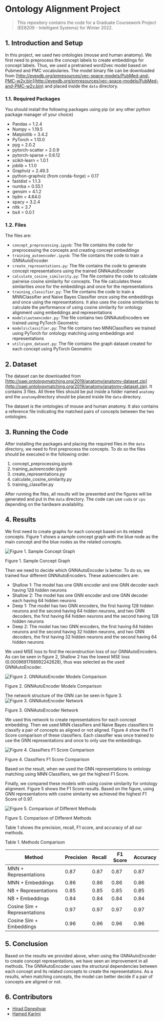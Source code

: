 # Ontology Alignment Project

> This repository contains the code for a Graduate Coursework Project (EE8209 - Intelligent Systems) for Winter 2022.
## 1. Introduction and Setup
In this project, we used two ontologies (mouse and human anatomy). We first need to preprocess the concept labels to create embeddings for concept labels. Thus, we used a pretrained word2vec model based on Pubmed and PMC vocabularies. The model binary file can be downloaded from [http://evexdb.org/pmresources/vec-space-models/PubMed-and-PMC-w2v.bin](http://evexdb.org/pmresources/vec-space-models/PubMed-and-PMC-w2v.bin) and placed inside the `data` directory.
### 1.1. Required Packages
You should install the following packages using pip (or any other python package manager of your choice)
- Pandas = 1.2.4
- Numpy = 1.19.5
- Matplotlib = 3.4.2
- PyTorch = 1.10.0
- pyg = 2.0.2
- pytorch-scatter = 2.0.9
- pytorch-sparse = 0.6.12
- scikit-learn = 1.0.1
- joblib = 1.1.0
- Graphviz = 2.49.3
- python-graphviz (from conda-forge) = 0.17
- fastdist = 1.1.3
- numba = 0.55.1
- gensim = 4.1.2
- tqdm = 4.64.0
- spacy = 3.2.4
- nltk = 3.7
- bs4 = 0.0.1

### 1.2. Files
The files are:

- `concept_preprocessing.ipynb`: The file contains the code for preprocessing the concepts and creating concept embeddings
- `training_autoencoder.ipynb`: The file contains the code to train a GNNAutoEncoder
- `create_representations.py`: The file contains the code to generate concept representations using the trained GNNAutoEncoder
- `calculate_cosine_similarity.py`: The file contains the code to calculate pairwise cosine similarity for concepts. The file calculates these similarities once for the embeddings and once for the representations
- `training_classifier.py`: The file contains the code to train a MNNClassifier and Naive Bayes Classifier once using the embeddings and once using the representations. It also uses the cosine similarities to calculate the performance of using cosine similarity for ontology alignment using embeddings and representations
- `models\autoencoder.py`: The file contains two GNNAutoEncoders we trained using PyTorch Geometric
- `models\classifier.py`: The file contains two MNNClassifiers we trained using PyTorch for ontology matching using embeddings and representations
- `utils\gnn_dataset.py`: The file contains the graph dataset created for each concept using PyTorch Geometric

## 2. Dataset
The dataset can be downloaded from [http://oaei.ontologymatching.org/2019/anatomy/anatomy-dataset.zip](http://oaei.ontologymatching.org/2019/anatomy/anatomy-dataset.zip). It contains 3 files. All three files should be put inside a folder named `anatomy` and the `anatomy`directory  should be placed inside the `data` directory.

The dataset is the ontologies of mouse and human anatomy. It also contains a reference file indicating the matched pairs of concepts between the two ontologies.

## 3. Running the Code
After installing the packages and placing the required files in the `data` directory, we need to first preprocess the concepts. To do so the files should be executed in the following order:

1. concept_preprocessing.ipynb
2. training_autoencoder.ipynb
3. create_representations.py
4. calculate_cosine_similarity.py
5. training_classifier.py

After running the files, all results will be presented and the figures will be generated and put in the `data` directory. The code can use `cuda` or `cpu` depending on the hardware availability.

## 4. Results
We first need to create graphs for each concept based on its related concepts. Figure 1 shows a sample concept graph with the blue node as the main concept and the blue nodes as the related concepts.

![Figure 1. Sample Concept Graph](/data/sample_graph_5088.png)

Figure 1. Sample Concept Graph

Then we need to decide which GNNAutoEncoder is better. To do so, we trained four different GNNAutoEncoders. These autoencoders are:

- Shallow 1: The model has one GNN encoder and one GNN decoder each having 128 hidden neurons
- Shallow 2: The model has one GNN encoder and one GNN decoder each having 64 hidden neurons
- Deep 1: The model has two GNN encoders, the first having 128 hidden neurons and the second having 64 hidden neurons, and two GNN decoders, the first having 64 hidden neurons and the second having 128 hidden neurons
- Deep 2: The model has two GNN encoders, the first having 64 hidden neurons and the second having 32 hidden neurons, and two GNN decoders, the first having 32 hidden neurons and the second having 64 hidden neurons

We used MSE loss to find the reconstruction loss of our GNNAutoEncoders. As can be seen in figure 2, Shallow 2 has the lowest MSE loss (0.0009691768992242628), thus was selected as the used GNNAutoEncoder.

![Figure 2. GNNAutoEncoder Models Comparison](/data/ae_final_validation_loss_comparison.png)

Figure 2. GNNAutoEncoder Models Comparison

The network structure of the GNN can be seen in figure 3.
![Figure 3. GNNAutoEncoder Network](/data/gnn_auto_encoder_network.png)

Figure 3. GNNAutoEncoder Network

We used this network to create representations for each concept embedding. Then we used MNN classifiers and Naive Bayes classifiers to classify a pair of concepts as aligned or not aligned. Figure 4 show the F1 Score comparison of these classifiers. Each classifier was once trained to use the GNN representations and once to only use the embeddings.

![Figure 4. Classifiers F1 Score Comparison](/data/classifiers_f1_score_Comparison.png)

Figure 4. Classifiers F1 Score Comparison

Based on the result, when we used the GNN representations to ontology matching using MNN Classifiers, we got the highest F1 Score.

Finally, we compared these models with using cosine similarity for ontology alignment. Figure 5 shows the F1 Score results. Based on the figure, using GNN representations with cosine similarity we achieved the highest F1 Score of 0.97.

![Figure 5. Comparison of Different Methods](/data/methods_f1_score_comparison.png)

Figure 5. Comparison of Different Methods

Table 1 shows the precision, recall, F1 score, and accuracy of all our methods.

Table 1. Methods Comparison

| Method                       | Precision | Recall | F1 Score | Accuracy |
|------------------------------|-----------|--------|----------|----------|
| MNN + Representations        | 0.87      | 0.87   | 0.87     | 0.87     |
| MNN + Embeddings             | 0.86      | 0.86   | 0.86     | 0.86     |
| NB + Representations         | 0.85      | 0.85   | 0.85     | 0.85     |
| NB + Embeddings              | 0.84      | 0.84   | 0.84     | 0.84     |
| Cosine Sim + Representations | 0.97      | 0.97   | 0.97     | 0.97     |
| Cosine Sim + Embeddings      | 0.96      | 0.96   | 0.96     | 0.96     |

## 5. Conclusion
Based on the results we provided above, when using the GNNAutoEncoder to create concept representations, we have seen an improvement in all methods. The GNNAutoEncoder uses the structural dependencies between each concept and its related concepts to create the representations. As a results, when matching concepts, the model can better decide if a pair of concepts are aligned or not.

## 6. Contributors
- [Hirad Daneshvar](https://github.com/hi-rad)
- [Hamed Karimi](https://github.com/hamedmx)
